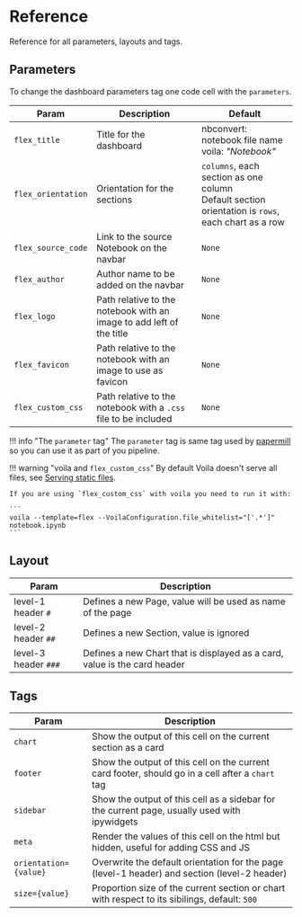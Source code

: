 # Reference

Reference for all parameters, layouts and tags.

## Parameters

To change the dashboard parameters tag one code cell with the `parameters`.

| Param | Description | Default |
|---|---|---|
| `flex_title` | Title for the dashboard | nbconvert: notebook file name<br>voila: *"Notebook"* |
| `flex_orientation` | Orientation for the sections | `columns`, each section as one column<br>Default section orientation is `rows`, each chart as a row |
| `flex_source_code` | Link to the source Notebook on the navbar | `None` |
| `flex_author` | Author name to be added on the navbar | `None` |
| `flex_logo` | Path relative to the notebook with an image to add left of the title | `None` |
| `flex_favicon` | Path relative to the notebook with an image to use as favicon | `None` |
| `flex_custom_css` | Path relative to the notebook with a `.css` file to be included | `None` |

!!! info "The `parameter` tag"
    The `parameter` tag is same tag used by [papermill](https://github.com/nteract/papermill) so you can use it as part of you pipeline.

!!! warning "voila and `flex_custom_css`"
    By default Voila doesn't serve all files, see [Serving static files](https://voila.readthedocs.io/en/latest/customize.html#serving-static-files).

    If you are using `flex_custom_css` with voila you need to run it with:

    ```
    voila --template=flex --VoilaConfiguration.file_whitelist="['.*']" notebook.ipynb
    ```

## Layout

| Param | Description |
|---|---|
| level-1 header `#` | Defines a new Page, value will be used as name of the page |
| level-2 header `##` | Defines a new Section, value is ignored |
| level-3 header `###` | Defines a new Chart that is displayed as a card, value is the card header |

## Tags

| Param | Description |
|---|---|
| `chart` | Show the output of this cell on the current section as a card |
| `footer` | Show the output of this cell on the current card footer, should go in a cell after a `chart` tag |
| `sidebar` | Show the output of this cell as a sidebar for the current page, usually used with ipywidgets |
| `meta` | Render the values of this cell on the html but hidden, useful for adding CSS and JS |
| `orientation={value}` | Overwrite the default orientation for the page (level-1 header) and section (level-2 header) |
| `size={value}` | Proportion size of the current section or chart with respect to its sibilings, default: `500` |
